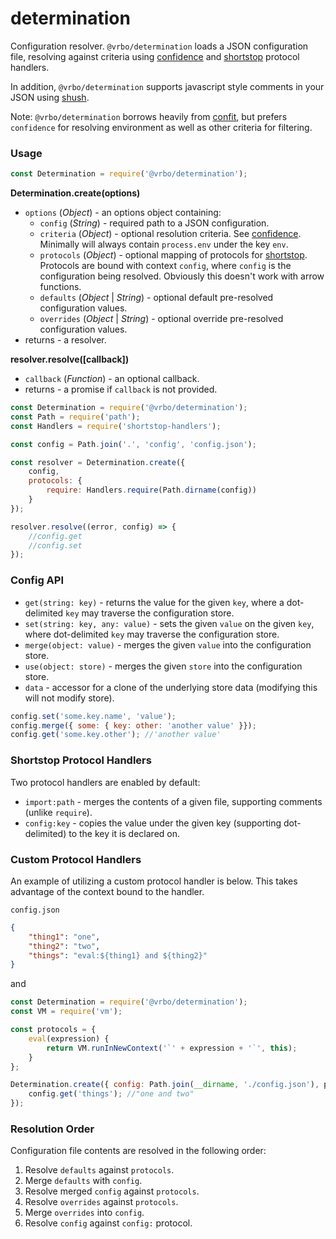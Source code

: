 # determination

Configuration resolver. `@vrbo/determination` loads a JSON configuration file, resolving against criteria using [confidence](https://github.com/hapijs/confidence) and [shortstop](https://github.com/krakenjs/shortstop) protocol handlers.

In addition, `@vrbo/determination` supports javascript style comments in your JSON using [shush](https://github.com/krakenjs/shush).

Note: `@vrbo/determination` borrows heavily from [confit](https://github.com/krakenjs/confit), but prefers `confidence` for resolving environment as well as other criteria for filtering.

### Usage

```javascript
const Determination = require('@vrbo/determination');
```

**Determination.create(options)**

- `options` (_Object_) - an options object containing:
    - `config` (_String_) - required path to a JSON configuration.
    - `criteria` (_Object_) - optional resolution criteria. See [confidence](https://github.com/hapijs/confidence). Minimally will always contain `process.env` under the key `env`.
    - `protocols` (_Object_) - optional mapping of protocols for [shortstop](https://github.com/krakenjs/shortstop). Protocols are bound with context `config`, where `config` is the configuration being resolved. Obviously this doesn't work with arrow functions.
    - `defaults` (_Object_ | _String_) - optional default pre-resolved configuration values.
    - `overrides` (_Object_ | _String_) - optional override pre-resolved configuration values.
- returns - a resolver.

**resolver.resolve([callback])**

- `callback` (_Function_) - an optional callback.
- returns - a promise if `callback` is not provided.

```javascript
const Determination = require('@vrbo/determination');
const Path = require('path');
const Handlers = require('shortstop-handlers');

const config = Path.join('.', 'config', 'config.json');

const resolver = Determination.create({
    config,
    protocols: {
        require: Handlers.require(Path.dirname(config))
    }
});

resolver.resolve((error, config) => {
    //config.get
    //config.set
});
```

### Config API

- `get(string: key)` - returns the value for the given `key`, where a dot-delimited `key` may traverse the configuration store.
- `set(string: key, any: value)` - sets the given `value` on the given `key`, where dot-delimited `key` may traverse the configuration store.
- `merge(object: value)` - merges the given `value` into the configuration store.
- `use(object: store)` - merges the given `store` into the configuration store.
- `data` - accessor for a clone of the underlying store data (modifying this will not modify store).

```javascript
config.set('some.key.name', 'value');
config.merge({ some: { key: other: 'another value' }});
config.get('some.key.other'); //'another value'
```

### Shortstop Protocol Handlers

Two protocol handlers are enabled by default:

- `import:path` - merges the contents of a given file, supporting comments (unlike `require`).
- `config:key` - copies the value under the given key (supporting dot-delimited) to the key it is declared on.

### Custom Protocol Handlers

An example of utilizing a custom protocol handler is below. This takes advantage of the context bound to the handler.

`config.json`
```json
{
    "thing1": "one",
    "thing2": "two",
    "things": "eval:${thing1} and ${thing2}"
}
```

and

```javascript
const Determination = require('@vrbo/determination');
const VM = require('vm');

const protocols = {
    eval(expression) {
        return VM.runInNewContext('`' + expression + '`', this);
    }
};

Determination.create({ config: Path.join(__dirname, './config.json'), protocols }).resolve((error, config) => {
    config.get('things'); //"one and two"
});
```

### Resolution Order

Configuration file contents are resolved in the following order:

1. Resolve `defaults` against `protocols`.
2. Merge `defaults` with `config`.
3. Resolve merged `config` against `protocols`.
4. Resolve `overrides` against `protocols`.
5. Merge `overrides` into `config`.
6. Resolve `config` against `config:` protocol.

